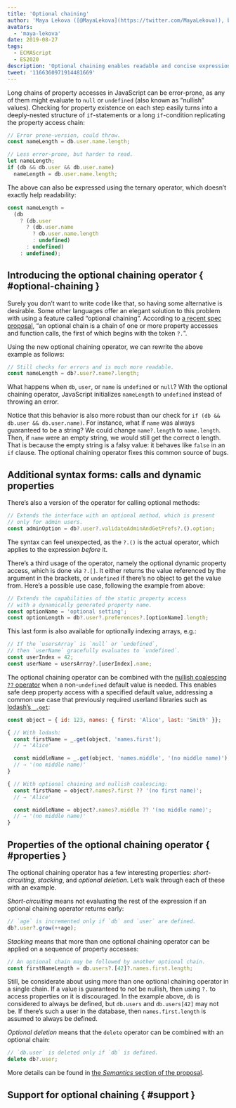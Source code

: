 ```yaml
---
title: 'Optional chaining'
author: 'Maya Lekova ([@MayaLekova](https://twitter.com/MayaLekova)), breaker of optional chains'
avatars:
  - 'maya-lekova'
date: 2019-08-27
tags:
  - ECMAScript
  - ES2020
description: 'Optional chaining enables readable and concise expression of property accesses with built-in nullish checking.'
tweet: '1166360971914481669'
---
```

Long chains of property accesses in JavaScript can be error-prone, as any of them might evaluate to `null` or `undefined` (also known as “nullish” values). Checking for property existence on each step easily turns into a deeply-nested structure of `if`-statements or a long `if`-condition replicating the property access chain:

```js
// Error prone-version, could throw.
const nameLength = db.user.name.length;

// Less error-prone, but harder to read.
let nameLength;
if (db && db.user && db.user.name)
  nameLength = db.user.name.length;
```

The above can also be expressed using the ternary operator, which doesn’t exactly help readability:

```js
const nameLength =
  (db
    ? (db.user
      ? (db.user.name
        ? db.user.name.length
        : undefined)
      : undefined)
    : undefined);
```

## Introducing the optional chaining operator { #optional-chaining }

Surely you don’t want to write code like that, so having some alternative is desirable. Some other languages offer an elegant solution to this problem with using a feature called “optional chaining”. According to [a recent spec proposal](https://github.com/tc39/proposal-optional-chaining), “an optional chain is a chain of one or more property accesses and function calls, the first of which begins with the token `?.`”.

Using the new optional chaining operator, we can rewrite the above example as follows:

```js
// Still checks for errors and is much more readable.
const nameLength = db?.user?.name?.length;
```

What happens when `db`, `user`, or `name` is `undefined` or `null`? With the optional chaining operator, JavaScript initializes `nameLength` to `undefined` instead of throwing an error.

Notice that this behavior is also more robust than our check for `if (db && db.user && db.user.name)`. For instance, what if `name` was always guaranteed to be a string? We could change `name?.length` to `name.length`. Then, if `name` were an empty string, we would still get the correct `0` length. That is because the empty string is a falsy value: it behaves like `false` in an `if` clause. The optional chaining operator fixes this common source of bugs.

## Additional syntax forms: calls and dynamic properties

There’s also a version of the operator for calling optional methods:

```js
// Extends the interface with an optional method, which is present
// only for admin users.
const adminOption = db?.user?.validateAdminAndGetPrefs?.().option;
```

The syntax can feel unexpected, as the `?.()` is the actual operator, which applies to the expression _before_ it.

There’s a third usage of the operator, namely the optional dynamic property access, which is done via `?.[]`. It either returns the value referenced by the argument in the brackets, or `undefined` if there’s no object to get the value from. Here’s a possible use case, following the example from above:

```js
// Extends the capabilities of the static property access
// with a dynamically generated property name.
const optionName = 'optional setting';
const optionLength = db?.user?.preferences?.[optionName].length;
```

This last form is also available for optionally indexing arrays, e.g.:

```js
// If the `usersArray` is `null` or `undefined`,
// then `userName` gracefully evaluates to `undefined`.
const userIndex = 42;
const userName = usersArray?.[userIndex].name;
```

The optional chaining operator can be combined with the [nullish coalescing `??` operator](/features/nullish-coalescing) when a non-`undefined` default value is needed. This enables safe deep property access with a specified default value, addressing a common use case that previously required userland libraries such as [lodash’s `_.get`](https://lodash.dev/docs/4.17.15#get):

```js
const object = { id: 123, names: { first: 'Alice', last: 'Smith' }};

{ // With lodash:
  const firstName = _.get(object, 'names.first');
  // → 'Alice'

  const middleName = _.get(object, 'names.middle', '(no middle name)');
  // → '(no middle name)'
}

{ // With optional chaining and nullish coalescing:
  const firstName = object?.names?.first ?? '(no first name)';
  // → 'Alice'

  const middleName = object?.names?.middle ?? '(no middle name)';
  // → '(no middle name)'
}
```

## Properties of the optional chaining operator { #properties }

The optional chaining operator has a few interesting properties: _short-circuiting_, _stacking_, and _optional deletion_. Let’s walk through each of these with an example.

_Short-circuiting_ means not evaluating the rest of the expression if an optional chaining operator returns early:

```js
// `age` is incremented only if `db` and `user` are defined.
db?.user?.grow(++age);
```

_Stacking_ means that more than one optional chaining operator can be applied on a sequence of property accesses:

```js
// An optional chain may be followed by another optional chain.
const firstNameLength = db.users?.[42]?.names.first.length;
```

Still, be considerate about using more than one optional chaining operator in a single chain. If a value is guaranteed to not be nullish, then using `?.` to access properties on it is discouraged. In the example above, `db` is considered to always be defined, but `db.users` and `db.users[42]` may not be. If there’s such a user in the database, then `names.first.length` is assumed to always be defined.

_Optional deletion_ means that the `delete` operator can be combined with an optional chain:

```js
// `db.user` is deleted only if `db` is defined.
delete db?.user;
```

More details can be found in [the _Semantics_ section of the proposal](https://github.com/tc39/proposal-optional-chaining#semantics).

## Support for optional chaining { #support }

<feature-support chrome="80 https://bugs.chromium.org/p/v8/issues/detail?id=9553"
                 firefox="no https://bugzilla.mozilla.org/show_bug.cgi?id=1566143"
                 safari="no https://bugs.webkit.org/show_bug.cgi?id=200199"
                 nodejs="no"
                 babel="yes https://babeljs.io/docs/en/babel-plugin-proposal-optional-chaining"></feature-support>
